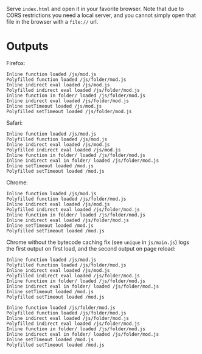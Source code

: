 Serve `index.html` and open it in your favorite browser. Note that due to CORS restrictions you need a local server, and you cannot simply open that file in the browser with a `file://` url.

# Outputs

Firefox:
```
Inline function loaded /js/mod.js
Polyfilled function loaded /js/folder/mod.js
Inline indirect eval loaded /js/mod.js
Polyfilled indirect eval loaded /js/folder/mod.js
Inline function in folder/ loaded /js/folder/mod.js
Inline indirect eval loaded /js/folder/mod.js
Inline setTimeout loaded /js/mod.js
Polyfilled setTimeout loaded /js/folder/mod.js
```

Safari:
```
Inline function loaded /js/mod.js
Polyfilled function loaded /js/mod.js
Inline indirect eval loaded /js/mod.js
Polyfilled indirect eval loaded /js/mod.js
Inline function in folder/ loaded /js/folder/mod.js
Inline indirect eval in folder/ loaded /js/folder/mod.js
Inline setTimeout loaded /mod.js
Polyfilled setTimeout loaded /mod.js
```

Chrome:
```
Inline function loaded /js/mod.js
Polyfilled function loaded /js/folder/mod.js
Inline indirect eval loaded /js/mod.js
Polyfilled indirect eval loaded /js/folder/mod.js
Inline function in folder/ loaded /js/folder/mod.js
Inline indirect eval loaded /js/folder/mod.js
Inline setTimeout loaded /mod.js
Polyfilled setTimeout loaded /mod.js
```

Chrome without the bytecode caching fix (see `unique` in `js/main.js`) logs the first output on first load, and the second output on page reload:
```
Inline function loaded /js/mod.js
Polyfilled function loaded /js/folder/mod.js
Inline indirect eval loaded /js/mod.js
Polyfilled indirect eval loaded /js/folder/mod.js
Inline function in folder/ loaded /js/folder/mod.js
Inline indirect eval in folder/ loaded /js/folder/mod.js
Inline setTimeout loaded /mod.js
Polyfilled setTimeout loaded /mod.js
```
```
Inline function loaded /js/folder/mod.js
Polyfilled function loaded /js/folder/mod.js
Inline indirect eval loaded /js/folder/mod.js
Polyfilled indirect eval loaded /js/folder/mod.js
Inline function in folder/ loaded /js/folder/mod.js
Inline indirect eval in folder/ loaded /js/folder/mod.js
Inline setTimeout loaded /mod.js
Polyfilled setTimeout loaded /mod.js
```
